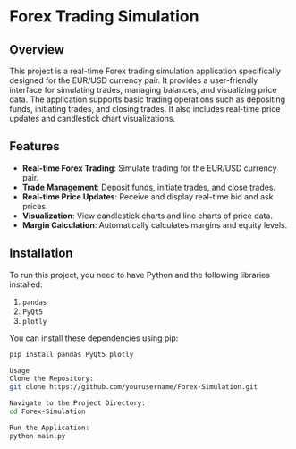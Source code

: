 # Forex Trading Simulation

## Overview

This project is a real-time Forex trading simulation application specifically designed for the EUR/USD currency pair. It provides a user-friendly interface for simulating trades, managing balances, and visualizing price data. The application supports basic trading operations such as depositing funds, initiating trades, and closing trades. It also includes real-time price updates and candlestick chart visualizations.

## Features

- **Real-time Forex Trading**: Simulate trading for the EUR/USD currency pair.
- **Trade Management**: Deposit funds, initiate trades, and close trades.
- **Real-time Price Updates**: Receive and display real-time bid and ask prices.
- **Visualization**: View candlestick charts and line charts of price data.
- **Margin Calculation**: Automatically calculates margins and equity levels.

## Installation

To run this project, you need to have Python and the following libraries installed:

1. `pandas`
2. `PyQt5`
3. `plotly`

You can install these dependencies using pip:

```bash
pip install pandas PyQt5 plotly

Usage
Clone the Repository:
git clone https://github.com/yourusername/Forex-Simulation.git

Navigate to the Project Directory:
cd Forex-Simulation

Run the Application:
python main.py
